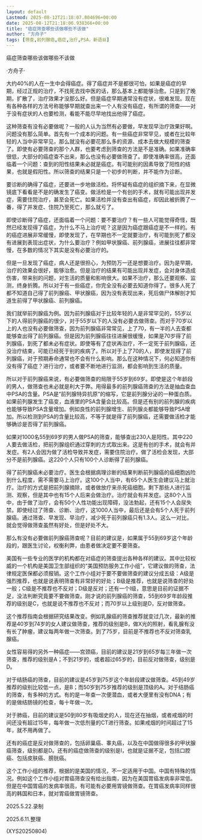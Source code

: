 ```yaml
---
layout: default
Lastmod: 2025-08-12T21:18:07.804696+00:00
date: 2025-08-12T21:18:06.938366+00:00
title: "癌症筛查哪些该做哪些不该做"
author: "方舟子"
tags: [筛查,前列腺癌,癌症,治疗,PSA，新语丝]
---
```


癌症筛查哪些该做哪些不该做

·方舟子·

大约40%的人在一生中会得癌症。得了癌症并不是都很可怕，如果是癌症的早期，经过正规的治疗，不找死去找中医的话，那么基本上都能够治愈。只是到了晚期，扩散了，治疗效果才没那么好。但是癌症早期通常没有症状，很难发现。现在有各种各样的方法号称能够早期就查出来一个人有没有癌症，有所谓的筛查——对于没有症状的人也要检测，看能不能尽早地找出他得了癌症。

这种筛查有没有必要做呢？一般的人认为当然有必要做，早发现早治疗效果好啊。问题没有那么简单。首先有一个成本的问题。有一些癌症非常罕见，或者在比较年轻的人当中非常罕见，那么就没有必要花那么多的资源、成本去做大规模的筛查了。即使有必要筛查的那个人群，也要考虑到筛查的方法是不是准确。如果准确率很低，大部分的癌症查不出来，那么也没有必要做筛查了。即使准确率很高，还面临着一个问题：查到的阳性结果未必就是癌症。有可能别的因素导致了阳性的结果，也就是假阳性。所以筛查的结果只是一个初步的判断，并不能作为诊断。

要诊断的确得了癌症，还要进一步地做活检。将怀疑有癌症的组织摘下来，在显微镜底下看看是不是的确发生了癌变。做活检是一个有创的手术，就有可能出现并发症，需要住院治疗，甚至会死亡。如果活检并没有查出有癌症，却因此被折腾了一番，得了并发症、住院乃至死亡，那么就亏了。

即使诊断得了癌症，还面临着一个问题：要不要治疗？有一些人可能觉得奇怪，既然已经发现得了癌症，为什么不马上治疗呢？这是因为癌症跟癌症是不一样的。有的癌症进展非常缓慢，即使发现了，在早期也不一定就要治疗，有可能到死了都没有进展到表现出症状，为什么要治疗？例如甲状腺癌、前列腺癌，进展往往都非常慢，在多数的情况下其实是没有必要治疗的。

但是一旦发现了癌症，病人还是很担心，为预防万一还是想要治疗。因为是早期，治疗的效果会很好，能够治愈。但是治疗的结果有可能出现并发症，会对身体造成伤害，带来别的问题，对生活的质量和影响很大。如果不治疗，那么还要观察、监测，终身折腾。所以对于有一些癌症，你完全没有必要去知道你得了。很多人死了都不知道自己得了前列腺癌、甲状腺癌，因为没有表现出来，死后做尸体解剖才知道生前得了甲状腺癌、前列腺癌。

我们就举前列腺癌为例。因为前列腺癌对于比较年轻的人是非常罕见的，55岁以下的人得前列腺癌的很少，对于55岁以下的人没有必要去做筛查。而对于70岁以上的人也没有必要做筛查，因为前列腺癌非常常见，上了70，有一半的人去查都能够查出得了前列腺癌。但是因为前列腺癌往往进展很缓慢，如果是70岁得了前列腺癌，到死了都未必有症状。即使等有了症状再治疗，不一定死于前列腺癌，还没治疗结束，可能已经死于别的疾病了。所以对于上了70的人，即使发现得了前列腺癌，对于预期寿命通常也不会有什么影响。那么在这种情况下，何必知道你有没有得了癌症？进行治疗，或者要不断地进行监测，都会影响到生活的质量。

所以对于前列腺癌来说，有必要做筛查的局限于55岁到69岁。即使是这个年龄段的男人，做筛查也未必就是利大于弊。用得最多的前列腺癌筛查的方法是抽血查血中PSA的含量。PSA是“前列腺特异抗原”的缩写，它是前列腺分泌的一种蛋白质。如果前列腺发生了癌变，血液里的PSA含量会比较高。但是还有别的前列腺的疾病也能够导致PSA含量增加。例如良性的前列腺增生、前列腺炎都能够导致PSA增加。所以检测到PSA的含量比较高，不等于就是得了前列腺癌，还需要做活检才能够确诊是否得了前列腺癌。

如果对1000名55到69岁的男人做PSA的筛查，能够查出230人是阳性。其中220人要去做活检，把前列腺组织通过穿刺的方式取出来。这是有创的手术，就会有并发症。有2人会因为做了活检导致并发症，需要住院治疗。做了活检会发现，大部分不是前列腺癌。这220个人只有100个人诊断得了前列腺癌。

得了前列腺癌未必要治疗。医生会根据病理诊断的结果判断前列腺癌的癌细胞凶险到什么程度，需不需要马上治疗。这100个人当中，有65个人医生会建议马上就治疗。治疗的方式是把前列腺摘除，或者做放疗来杀死癌细胞。剩下那些人进行监测、观察，但是其中也有15个人后来会做治疗。治疗就会有并发症。这80个人当中，由于做了治疗，会有50个人性功能出现障碍，没法勃起，还有15个人会尿失禁。即使经过了筛查、诊断、治疗，这1000人当中，最后还是会有5个人死于前列腺癌。通过筛查、早发现、早治疗，减少死于前列腺癌只有1.3人。这么一对比，就会觉得做筛查虽然有好处，但是好处不大。

那么有没有必要做前列腺癌筛查呢？目前的建议是，如果属于55到69岁这个年龄段的，跟医生讨论，权衡利弊，由患者做决定要不要筛查。

美国有一些专业的医学的机构都在对癌症的筛查提出各种各样的建议。其中比较权威的一个机构是美国卫生部组织的“美国预防服务工作小组”，它建议做的筛查，法律规定医保都必须报销。这个工作小组对于要不要做筛查的建议分成五级：A级是强烈推荐，也就是说表明筛查有非常好的好处；B级是推荐，也就是说筛查的好处一般；C级是不推荐也不反对；D级是反对；还有一个I级，意思是目前的证据不足，没法判断究竟要不要做筛查。刚才说的前列腺癌的筛查，55到69岁年龄段推荐的级别是C，也就是说不推荐也不反对；而70岁以上级别是D，反对做筛查。

这个推荐指南会根据研究结果改变。例如乳腺癌的筛查推荐就变过几次，最新的推荐是40岁到74岁的女人建议做筛查，推荐的级别是B，做X光的照射，看乳腺有没有长了肿瘤，建议每两年做一次筛查。到了75岁，目前是不推荐也不反对筛查乳腺癌。

女性容易得的另外一种癌症——宫颈癌，目前的建议是21岁到65岁每三年做一次筛查，推荐的级别是A；不到21岁的，或者超过65岁的，目前反对做筛查，级别是D。

对于结肠癌的筛查，目前的建议是45岁到75岁这个年龄段建议做筛查。45到49岁推荐的级别比较低一点，是B；而50岁到75岁推荐的级别是顶级的A。对于结肠癌的筛查，有多种的方式。有的是一年查一次便潜血，或者大便里有没有DNA；有的是做结肠镜的检查，每十年做一次。

对于肺癌，目前的建议是50到80岁有吸烟史的人，现在还在抽烟，或者戒烟的时间还没有超过15年，每年做一次低剂量的CT进行筛查。如果戒烟的时间超过了15年，就不用再做了。

还有的癌症是反对做筛查的，包括卵巢癌、睾丸癌，以及在中国做得很多的甲状腺癌筛查，级别都是D。还有的癌症做筛查的级别是I，也就是证据不足，包括口腔癌、包括皮肤癌、膀胱癌。

这个工作小组的推荐，根据的是美国的情况，不一定适用于中国。中国有特殊的情况。例如这个工作小组对胃癌筛查没有给出指南，因为在美国胃癌发病率非常低。但是在中国胃癌的发病率很高，有可能有必要用胃镜做筛查。在胃癌发病率同样很高的韩国和日本，就对胃癌做胃镜筛查。

2025.5.22.录制

2025.6.11.整理

(XYS20250804)

